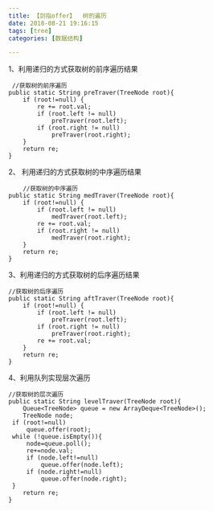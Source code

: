 ```yaml
---
title: 【剑指offer】  树的遍历
date: 2018-08-21 19:16:15
tags: [tree] 
categories: [数据结构]    

---
```


1、利用递归的方式获取树的前序遍历结果

	 //获取树的前序遍历
    public static String preTraver(TreeNode root){
        if (root!=null) {
            re += root.val;
            if (root.left != null)
                preTraver(root.left);
            if (root.right != null)
                preTraver(root.right);
        }
        return re;
    }

2、 利用递归的方式获取树的中序遍历结果

	    //获取树的中序遍历
    public static String medTraver(TreeNode root){
        if (root!=null) {
            if (root.left != null)
                medTraver(root.left);
            re += root.val;
            if (root.right != null)
                medTraver(root.right);
        }
        return re;
    }

3、利用递归的方式获取树的后序遍历结果

    //获取树的后序遍历
    public static String aftTraver(TreeNode root){
        if (root!=null) {
            if (root.left != null)
                preTraver(root.left);
            if (root.right != null)
                preTraver(root.right);
            re += root.val;
        }
        return re;
    }


4、利用队列实现层次遍历
 
	//获取树的层次遍历
    public static String levelTraver(TreeNode root){
        Queue<TreeNode> queue = new ArrayDeque<TreeNode>();
        TreeNode node;
     if (root!=null)
         queue.offer(root);
     while (!queue.isEmpty()){
         node=queue.poll();
         re+=node.val;
         if (node.left!=null)
             queue.offer(node.left);
         if (node.right!=null)
             queue.offer(node.right);
     }
        return re;
    }